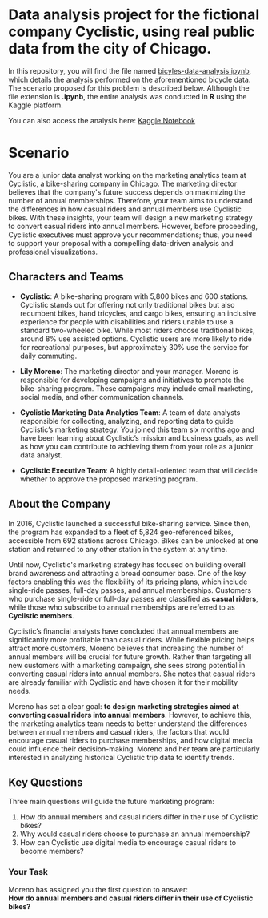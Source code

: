 # Data analysis project for the fictional company Cyclistic, using real public data from the city of Chicago.

In this repository, you will find the file named [bicyles-data-analysis.ipynb](bicycles-data-analysis.ipynb), which details the analysis performed on the aforementioned bicycle data. The scenario proposed for this problem is described below. 
Although the file extension is **.ipynb**, the entire analysis was conducted in **R** using the Kaggle platform.  

You can also access the analysis here: [Kaggle Notebook](https://www.kaggle.com/code/abelr27/bicycles-data-analysis/edit)
# Scenario  

You are a junior data analyst working on the marketing analytics team at Cyclistic, a bike-sharing company in Chicago. The marketing director believes that the company's future success depends on maximizing the number of annual memberships. Therefore, your team aims to understand the differences in how casual riders and annual members use Cyclistic bikes. With these insights, your team will design a new marketing strategy to convert casual riders into annual members. However, before proceeding, Cyclistic executives must approve your recommendations; thus, you need to support your proposal with a compelling data-driven analysis and professional visualizations.  

## Characters and Teams  

- **Cyclistic**: A bike-sharing program with 5,800 bikes and 600 stations. Cyclistic stands out for offering not only traditional bikes but also recumbent bikes, hand tricycles, and cargo bikes, ensuring an inclusive experience for people with disabilities and riders unable to use a standard two-wheeled bike. While most riders choose traditional bikes, around 8% use assisted options. Cyclistic users are more likely to ride for recreational purposes, but approximately 30% use the service for daily commuting.  

- **Lily Moreno**: The marketing director and your manager. Moreno is responsible for developing campaigns and initiatives to promote the bike-sharing program. These campaigns may include email marketing, social media, and other communication channels.  

- **Cyclistic Marketing Data Analytics Team**: A team of data analysts responsible for collecting, analyzing, and reporting data to guide Cyclistic’s marketing strategy. You joined this team six months ago and have been learning about Cyclistic’s mission and business goals, as well as how you can contribute to achieving them from your role as a junior data analyst.  

- **Cyclistic Executive Team**: A highly detail-oriented team that will decide whether to approve the proposed marketing program.  

## About the Company  

In 2016, Cyclistic launched a successful bike-sharing service. Since then, the program has expanded to a fleet of 5,824 geo-referenced bikes, accessible from 692 stations across Chicago. Bikes can be unlocked at one station and returned to any other station in the system at any time.  

Until now, Cyclistic's marketing strategy has focused on building overall brand awareness and attracting a broad consumer base. One of the key factors enabling this was the flexibility of its pricing plans, which include single-ride passes, full-day passes, and annual memberships. Customers who purchase single-ride or full-day passes are classified as **casual riders**, while those who subscribe to annual memberships are referred to as **Cyclistic members**.  

Cyclistic’s financial analysts have concluded that annual members are significantly more profitable than casual riders. While flexible pricing helps attract more customers, Moreno believes that increasing the number of annual members will be crucial for future growth. Rather than targeting all new customers with a marketing campaign, she sees strong potential in converting casual riders into annual members. She notes that casual riders are already familiar with Cyclistic and have chosen it for their mobility needs.  

Moreno has set a clear goal: **to design marketing strategies aimed at converting casual riders into annual members**. However, to achieve this, the marketing analytics team needs to better understand the differences between annual members and casual riders, the factors that would encourage casual riders to purchase memberships, and how digital media could influence their decision-making. Moreno and her team are particularly interested in analyzing historical Cyclistic trip data to identify trends.  

## Key Questions  

Three main questions will guide the future marketing program:  

1. How do annual members and casual riders differ in their use of Cyclistic bikes?  
2. Why would casual riders choose to purchase an annual membership?  
3. How can Cyclistic use digital media to encourage casual riders to become members?  

### Your Task  

Moreno has assigned you the first question to answer:  
**How do annual members and casual riders differ in their use of Cyclistic bikes?**  
